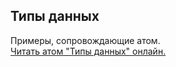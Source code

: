 ## Типы данных

Примеры, сопровождающие атом.  
[Читать атом "Типы данных" онлайн.](https://stepik.org/lesson/104305/step/1)